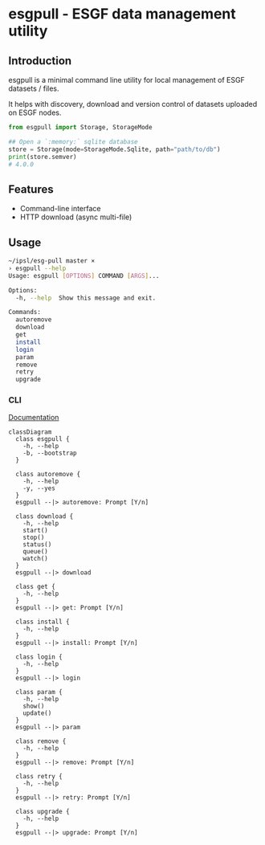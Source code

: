 # esgpull - ESGF data management utility

## Introduction

esgpull is a minimal command line utility for local management of ESGF datasets / files.

It helps with discovery, download and version control of datasets uploaded on ESGF nodes.

```python
from esgpull import Storage, StorageMode

## Open a `:memory:` sqlite database
store = Storage(mode=StorageMode.Sqlite, path="path/to/db")
print(store.semver)
# 4.0.0
```

## Features

- Command-line interface
- HTTP download (async multi-file)

## Usage

```sh
~/ipsl/esg-pull master ×
› esgpull --help
Usage: esgpull [OPTIONS] COMMAND [ARGS]...

Options:
  -h, --help  Show this message and exit.

Commands:
  autoremove
  download
  get
  install
  login
  param
  remove
  retry
  upgrade
```


### CLI

[Documentation](https://click.palletsprojects.com/en/8.1.x/#documentation)

```mermaid
classDiagram
  class esgpull {
    -h, --help
    -b, --bootstrap
  }

  class autoremove {
    -h, --help
    -y, --yes
  }
  esgpull --|> autoremove: Prompt [Y/n]

  class download {
    -h, --help
    start()
    stop()
    status()
    queue()
    watch()
  }
  esgpull --|> download

  class get {
    -h, --help
  }
  esgpull --|> get: Prompt [Y/n]

  class install {
    -h, --help
  }
  esgpull --|> install: Prompt [Y/n]

  class login {
    -h, --help
  }
  esgpull --|> login

  class param {
    -h, --help
    show()
    update()
  }
  esgpull --|> param

  class remove {
    -h, --help
  }
  esgpull --|> remove: Prompt [Y/n]

  class retry {
    -h, --help
  }
  esgpull --|> retry: Prompt [Y/n]

  class upgrade {
    -h, --help
  }
  esgpull --|> upgrade: Prompt [Y/n]
```
